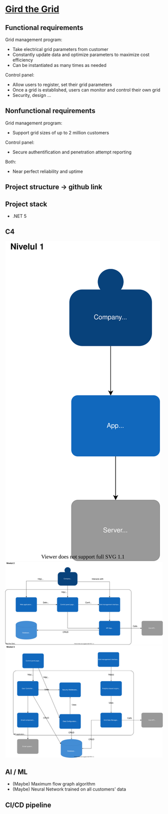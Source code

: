 # [Gird the Grid](http://nealford.com/katas/kata?id=GirdTheGrid)

## Functional requirements

Grid management program:
- Take electrical grid parameters from customer
- Constantly update data and optimize parameters to maximize cost efficiency
- Can be instantiated as many times as needed

Control panel:
- Allow users to register, set their grid parameters
- Once a grid is established, users can monitor and control their own grid
- Security, design ...

## Nonfunctional requirements
Grid management program:
- Support grid sizes of up to 2 million customers

Control panel:
- Secure authentification and penetration attempt reporting

Both:
- Near perfect reliability and uptime


## Project structure -> github link

## Project stack

* .NET 5

## C4

![Imaginatorul](https://github.com/Ana-poto/Gird-the-Grid/blob/master/docs/level_1.svg)
![Imaginatorul](https://github.com/Ana-poto/Gird-the-Grid/blob/master/docs/level_2.svg)
![Imaginatorul](https://github.com/Ana-poto/Gird-the-Grid/blob/master/docs/level_3.svg)

## AI / ML

 * (Maybe) Maximum flow graph algorithm
 * (Maybe) Neural Network trained on all customers' data

## CI/CD pipeline
